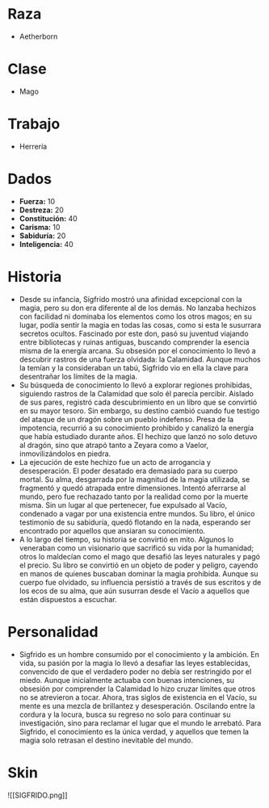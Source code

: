 # Raza
- Aetherborn
# Clase
- Mago
# Trabajo
- Herrería
# Dados
 - **Fuerza:** 10
 - **Destreza:** 20
 - **Constitución:** 40
 - **Carisma:** 10
 - **Sabiduría:** 20
 - **Inteligencia:** 40
# Historia
- Desde su infancia, Sigfrido mostró una afinidad excepcional con la magia, pero su don era diferente al de los demás. No lanzaba hechizos con facilidad ni dominaba los elementos como los otros magos; en su lugar, podía sentir la magia en todas las cosas, como si esta le susurrara secretos ocultos. Fascinado por este don, pasó su juventud viajando entre bibliotecas y ruinas antiguas, buscando comprender la esencia misma de la energía arcana. Su obsesión por el conocimiento lo llevó a descubrir rastros de una fuerza olvidada: la Calamidad. Aunque muchos la temían y la consideraban un tabú, Sigfrido vio en ella la clave para desentrañar los límites de la magia.
- Su búsqueda de conocimiento lo llevó a explorar regiones prohibidas, siguiendo rastros de la Calamidad que solo él parecía percibir. Aislado de sus pares, registró cada descubrimiento en un libro que se convirtió en su mayor tesoro. Sin embargo, su destino cambió cuando fue testigo del ataque de un dragón sobre un pueblo indefenso. Presa de la impotencia, recurrió a su conocimiento prohibido y canalizó la energía que había estudiado durante años. El hechizo que lanzó no solo detuvo al dragón, sino que atrapó tanto a Zeyara como a Vaelor, inmovilizándolos en piedra.
- La ejecución de este hechizo fue un acto de arrogancia y desesperación. El poder desatado era demasiado para su cuerpo mortal. Su alma, desgarrada por la magnitud de la magia utilizada, se fragmentó y quedó atrapada entre dimensiones. Intentó aferrarse al mundo, pero fue rechazado tanto por la realidad como por la muerte misma. Sin un lugar al que pertenecer, fue expulsado al Vacío, condenado a vagar por una existencia entre mundos. Su libro, el único testimonio de su sabiduría, quedó flotando en la nada, esperando ser encontrado por aquellos que ansiaran su conocimiento.
- A lo largo del tiempo, su historia se convirtió en mito. Algunos lo veneraban como un visionario que sacrificó su vida por la humanidad; otros lo maldecían como el mago que desafió las leyes naturales y pagó el precio. Su libro se convirtió en un objeto de poder y peligro, cayendo en manos de quienes buscaban dominar la magia prohibida. Aunque su cuerpo fue olvidado, su influencia persistió a través de sus escritos y de los ecos de su alma, que aún susurran desde el Vacío a aquellos que están dispuestos a escuchar.
# Personalidad 
- Sigfrido es un hombre consumido por el conocimiento y la ambición. En vida, su pasión por la magia lo llevó a desafiar las leyes establecidas, convencido de que el verdadero poder no debía ser restringido por el miedo. Aunque inicialmente actuaba con buenas intenciones, su obsesión por comprender la Calamidad lo hizo cruzar límites que otros no se atrevieron a tocar. Ahora, tras siglos de existencia en el Vacío, su mente es una mezcla de brillantez y desesperación. Oscilando entre la cordura y la locura, busca su regreso no solo para continuar su investigación, sino para reclamar el lugar que el mundo le arrebató. Para Sigfrido, el conocimiento es la única verdad, y aquellos que temen la magia solo retrasan el destino inevitable del mundo.
# Skin
![[SIGFRIDO.png]]